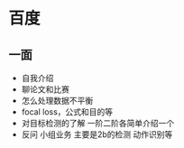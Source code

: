 # 百度

## 一面
- 自我介绍
- 聊论文和比赛
- 怎么处理数据不平衡
- focal loss，公式和目的等
- 对目标检测的了解 一阶二阶各简单介绍一个
- 反问 小组业务 主要是2b的检测 动作识别等



